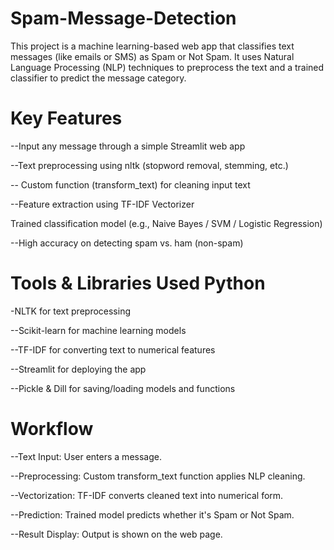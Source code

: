 # Spam-Message-Detection
This project is a machine learning-based web app that classifies text messages (like emails or SMS) as Spam or Not Spam. It uses Natural Language Processing (NLP) techniques to preprocess the text and a trained classifier to predict the message category.

# Key Features
 --Input any message through a simple Streamlit web app

 --Text preprocessing using nltk (stopword removal, stemming, etc.)

-- Custom function (transform_text) for cleaning input text

 --Feature extraction using TF-IDF Vectorizer

 Trained classification model (e.g., Naive Bayes / SVM / Logistic Regression)

--High accuracy on detecting spam vs. ham (non-spam)

# Tools & Libraries Used Python

-NLTK for text preprocessing

--Scikit-learn for machine learning models

--TF-IDF for converting text to numerical features

--Streamlit for deploying the app

--Pickle & Dill for saving/loading models and functions

# Workflow

--Text Input: User enters a message.

--Preprocessing: Custom transform_text function applies NLP cleaning.

--Vectorization: TF-IDF converts cleaned text into numerical form.

--Prediction: Trained model predicts whether it's Spam or Not Spam.

--Result Display: Output is shown on the web page.
